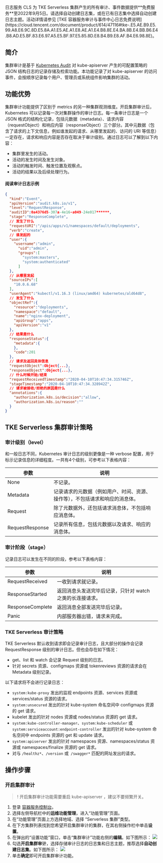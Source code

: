 
<dx-alert infotype="explain" title=" ">
日志服务 CLS 为 TKE Serverless 集群产生的所有审计、事件数据提供**免费服务**至2022年9月5日。请选择自动创建日志集，或在已有日志集中选择自动创建日志主题。活动详情请参见 [TKE 容器服务审计与事件中心日志免费说明](https://cloud.tencent.com/document/product/614/47116#tke-.E5.AE.B9.E5.99.A8.E6.9C.8D.E5.8A.A1.E5.AE.A1.E8.AE.A1.E4.B8.8E.E4.BA.8B.E4.BB.B6.E4.B8.AD.E5.BF.83.E6.97.A5.E5.BF.97.E5.85.8D.E8.B4.B9.E8.AF.B4.E6.98.8E)。
</dx-alert>


## 简介 
集群审计是基于 [Kubernetes Audit](https://kubernetes.io/docs/tasks/debug-application-cluster/audit) 对 kube-apiserver 产生的可配置策略的 JSON 结构日志的记录存储及检索功能。本功能记录了对 kube-apiserver 的访问事件，会按顺序记录每个用户、管理员或系统组件影响集群的活动。


## 功能优势
集群审计功能提供了区别于 metrics 的另一种集群观测维度。开启集群审计后，Kubernetes 可以记录每一次对集群操作的审计日志。每一条审计日志是一个 JSON 格式的结构化记录，包括元数据（metadata）、请求内容（requestObject）和响应内容（responseObject）三个部分。其中元数据（包含了请求的上下文信息，例如谁发起的请求、从哪里发起的、访问的 URI 等信息）一定存在，请求和响应内容是否存在取决于审计级别。通过日志可以了解到以下内容：
- 集群里发生的活动。
- 活动的发生时间及发生对象。
- 活动的触发时间、触发位置及观察点。
- 活动的结果以及后续处理行为。



#### 阅读审计日志示例
```json
{
  "kind":"Event",
  "apiVersion":"audit.k8s.io/v1",
  "level":"RequestResponse",
  "auditID":0a4376d5-307a-4e16-a049-24e017******,
  "stage":"ResponseComplete",
  // 发生了什么
  "requestURI":"/apis/apps/v1/namespaces/default/deployments",
  "verb":"create",
  // 谁发起的
  "user":{
    "username":"admin",
      "uid":"admin",
      "groups":[
        "system:masters",
        "system:authenticated"
      ]
  },
  // 从哪里发起
  "sourceIPs":[
    "10.0.6.68"
  ],
  "userAgent":"kubectl/v1.16.3 (linux/amd64) kubernetes/ald64d8",
  // 发生了什么
  "objectRef":{
    "resource":"deployments",
    "namespace":"default",
    "name":"nginx-deployment",
    "apiGroup":"apps",
    "apiVersion":"v1"
  },
  // 结果是什么
  "responseStatus":{
    "metadata":{
    },
    "code":201
  },
  // 请求及返回具体信息
  "requestObject":Object{...},
  "responseObject":Object{...},
  // 什么时候开始/结束
  "requestReceivedTimestamp":"2020-04-10T10:47:34.315746Z",
  "stageTimestamp":"2020-04-10T10:47:34.328942Z",
  // 请求被接收/拒绝的原因是什么
  "annotations":{
    "authorization.k8s.io/decision":"allow",
    "authorization.k8s.io/reason":""
  }
}
```




## TKE Serverless 集群审计策略

### 审计级别（level）

和一般日志不同，Kubernetes 审计日志的级别更像是一种 verbose 配置，用于标示记录信息的详细程度。一共有4个级别，可参考以下表格内容：

| 参数| 说明 | 
|---------|---------|
| None | 不记录。  | 
| Metadata | 记录请求的元数据（例如用户、时间、资源、操作等），不包括请求和响应的消息体。  |
| Request | 除了元数据外，还包括请求消息体，不包括响应消息体。  |
| RequestResponse | 记录所有信息，包括元数据以及请求、响应的消息体。  |

### 审计阶段（stage）

记录日志可以发生在不同的阶段，参考以下表格内容：

| 参数| 说明 | 
|---------|---------|
| RequestReceived | 一收到请求就记录。  | 
| ResponseStarted | 返回消息头发送完毕后记录，只针对 watch 之类的长连接请求。  | 
| ResponseComplete | 返回消息全部发送完毕后记录。  | 
| Panic | 内部服务器出错，请求未完成。  | 



### TKE Serverless 审计策略

TKE Serverless 默认收到请求即会记录审计日志，且大部分的操作会记录 RequestResponse 级别的审计日志。但也会存在如下情况：
- get、list 和 watch 会记录 Request 级别的日志。
- 针对 secrets 资源、configmaps 资源或 tokenreviews 资源的请求会在 Metadata 级别记录。

以下请求将不会进行记录日志：
- `system:kube-proxy` 发出的监视 endpoints 资源、services 资源或 services/status 资源的请求。
- `system:unsecured` 发出的针对 kube-system 命名空间中 configmaps 资源的 get 请求。
- kubelet 发出的针对 nodes 资源或 nodes/status 资源的 get 请求。
- `system:kube-controller-manager`、`system:kube-scheduler` 或 `system:serviceaccount:endpoint-controller` 发出的针对 kube-system 命名空间中 endpoints 资源的 get 和 update 请求。
- `system:apiserver` 发出的针对 namespaces 资源、namespaces/status 资源或 namespaces/finalize 资源的 get 请求。
- 对与 `/healthz*`、`/version` 或` /swagger*` 匹配的网址发出的请求。


## 操作步骤 

### 开启集群审计

>! 开启集群审计功能需要重启 kube-apiserver ，建议不要频繁开关。

1. 登录 [容器服务控制台](https://console.cloud.tencent.com/tke2)。
2. 选择左侧导航栏中的**运维功能管理**，进入“功能管理”页面。
3. 在“功能管理”页面上方选择地域、选择 “Serverless 集群”类型。
4. 在下方集群列表找到您希望开启集群审计的集群，在其右侧操作栏中单击**设置**。
5. 在弹出的“设置功能”窗口，单击“集群审计”功能右侧的**编辑**。如下图所示：
![](https://main.qcloudimg.com/raw/3fe831d3dfce50a0034a754f487faa89.png)
5. 勾选**开启集群审计**，选择存储审计日志的日志集和日志主题，推荐选择**自动创建日志集**。如下图所示：
![](https://main.qcloudimg.com/raw/df43fa7f0a495eb904fc2a9bbc65ad7c.png)
6. 单击**确定**即可开启集群审计功能。



